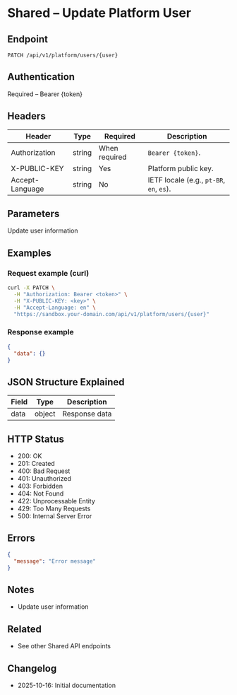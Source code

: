 # Shared – Update Platform User

## Endpoint

```
PATCH /api/v1/platform/users/{user}
```

## Authentication

Required – Bearer {token}

## Headers

| Header     | Type | Required | Description |
| ---------------- | ------ | -------- | ----------- |
| Authorization    | string | When required | `Bearer {token}`. |
| X-PUBLIC-KEY     | string | Yes      | Platform public key. |
| Accept-Language  | string | No       | IETF locale (e.g., `pt-BR`, `en`, `es`). |

## Parameters

Update user information

## Examples

### Request example (curl)

```bash
curl -X PATCH \
  -H "Authorization: Bearer <token>" \
  -H "X-PUBLIC-KEY: <key>" \
  -H "Accept-Language: en" \
  "https://sandbox.your-domain.com/api/v1/platform/users/{user}"
```

### Response example

```json
{
  "data": {}
}
```

## JSON Structure Explained

| Field | Type | Description |
| ----------- | ------- | ----------- |
| data        | object  | Response data |

## HTTP Status

- 200: OK
- 201: Created
- 400: Bad Request
- 401: Unauthorized
- 403: Forbidden
- 404: Not Found
- 422: Unprocessable Entity
- 429: Too Many Requests
- 500: Internal Server Error

## Errors

```json
{
  "message": "Error message"
}
```

## Notes

- Update user information

## Related

- See other Shared API endpoints

## Changelog

- 2025-10-16: Initial documentation
